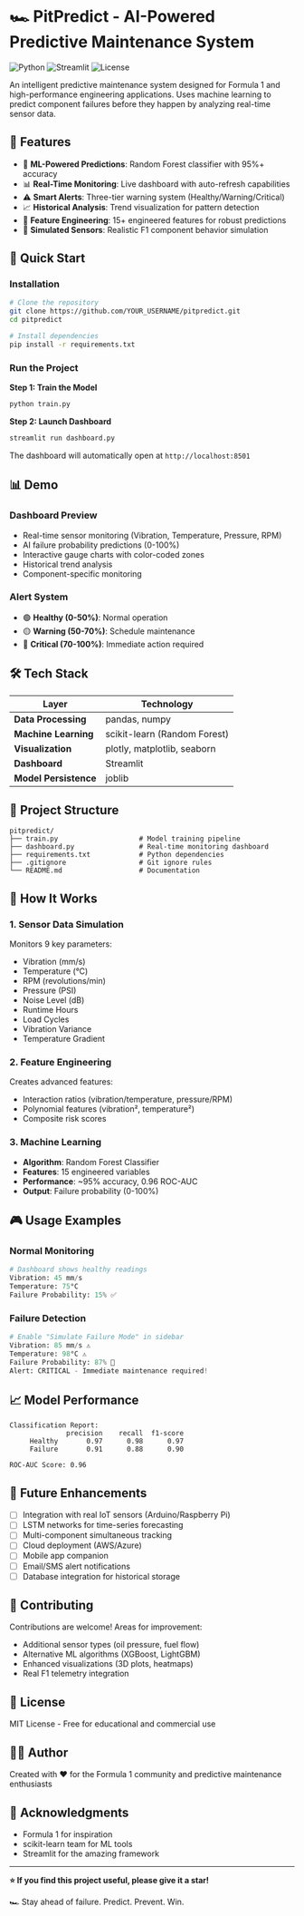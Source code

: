 # 🏎️ PitPredict - AI-Powered Predictive Maintenance System

![Python](https://img.shields.io/badge/Python-3.8+-blue.svg)
![Streamlit](https://img.shields.io/badge/Streamlit-1.28+-red.svg)
![License](https://img.shields.io/badge/License-MIT-green.svg)

An intelligent predictive maintenance system designed for Formula 1 and high-performance engineering applications. Uses machine learning to predict component failures before they happen by analyzing real-time sensor data.

## 🎯 Features

- 🤖 **ML-Powered Predictions**: Random Forest classifier with 95%+ accuracy
- 📊 **Real-Time Monitoring**: Live dashboard with auto-refresh capabilities
- ⚠️ **Smart Alerts**: Three-tier warning system (Healthy/Warning/Critical)
- 📈 **Historical Analysis**: Trend visualization for pattern detection
- 🎯 **Feature Engineering**: 15+ engineered features for robust predictions
- 🔄 **Simulated Sensors**: Realistic F1 component behavior simulation

## 🚀 Quick Start

### Installation

```bash
# Clone the repository
git clone https://github.com/YOUR_USERNAME/pitpredict.git
cd pitpredict

# Install dependencies
pip install -r requirements.txt
```

### Run the Project

**Step 1: Train the Model**
```bash
python train.py
```

**Step 2: Launch Dashboard**
```bash
streamlit run dashboard.py
```

The dashboard will automatically open at `http://localhost:8501`

## 📊 Demo

### Dashboard Preview
- Real-time sensor monitoring (Vibration, Temperature, Pressure, RPM)
- AI failure probability predictions (0-100%)
- Interactive gauge charts with color-coded zones
- Historical trend analysis
- Component-specific monitoring

### Alert System
- 🟢 **Healthy (0-50%)**: Normal operation
- 🟡 **Warning (50-70%)**: Schedule maintenance
- 🔴 **Critical (70-100%)**: Immediate action required

## 🛠️ Tech Stack

| Layer | Technology |
|-------|-----------|
| **Data Processing** | pandas, numpy |
| **Machine Learning** | scikit-learn (Random Forest) |
| **Visualization** | plotly, matplotlib, seaborn |
| **Dashboard** | Streamlit |
| **Model Persistence** | joblib |

## 📁 Project Structure

```
pitpredict/
├── train.py                    # Model training pipeline
├── dashboard.py                # Real-time monitoring dashboard
├── requirements.txt            # Python dependencies
├── .gitignore                  # Git ignore rules
└── README.md                   # Documentation
```

## 🧠 How It Works

### 1. Sensor Data Simulation
Monitors 9 key parameters:
- Vibration (mm/s)
- Temperature (°C)
- RPM (revolutions/min)
- Pressure (PSI)
- Noise Level (dB)
- Runtime Hours
- Load Cycles
- Vibration Variance
- Temperature Gradient

### 2. Feature Engineering
Creates advanced features:
- Interaction ratios (vibration/temperature, pressure/RPM)
- Polynomial features (vibration², temperature²)
- Composite risk scores

### 3. Machine Learning
- **Algorithm**: Random Forest Classifier
- **Features**: 15 engineered variables
- **Performance**: ~95% accuracy, 0.96 ROC-AUC
- **Output**: Failure probability (0-100%)

## 🎮 Usage Examples

### Normal Monitoring
```python
# Dashboard shows healthy readings
Vibration: 45 mm/s
Temperature: 75°C
Failure Probability: 15% ✅
```

### Failure Detection
```python
# Enable "Simulate Failure Mode" in sidebar
Vibration: 85 mm/s ⚠️
Temperature: 98°C ⚠️
Failure Probability: 87% 🔴
Alert: CRITICAL - Immediate maintenance required!
```

## 📈 Model Performance

```
Classification Report:
              precision    recall  f1-score
     Healthy       0.97      0.98      0.97
     Failure       0.91      0.88      0.90

ROC-AUC Score: 0.96
```

## 🔮 Future Enhancements

- [ ] Integration with real IoT sensors (Arduino/Raspberry Pi)
- [ ] LSTM networks for time-series forecasting
- [ ] Multi-component simultaneous tracking
- [ ] Cloud deployment (AWS/Azure)
- [ ] Mobile app companion
- [ ] Email/SMS alert notifications
- [ ] Database integration for historical storage

## 🤝 Contributing

Contributions are welcome! Areas for improvement:
- Additional sensor types (oil pressure, fuel flow)
- Alternative ML algorithms (XGBoost, LightGBM)
- Enhanced visualizations (3D plots, heatmaps)
- Real F1 telemetry integration

## 📄 License

MIT License - Free for educational and commercial use

## 👨‍💻 Author

Created with ❤️ for the Formula 1 community and predictive maintenance enthusiasts

## 🙏 Acknowledgments

- Formula 1 for inspiration
- scikit-learn team for ML tools
- Streamlit for the amazing framework

---

**⭐ If you find this project useful, please give it a star!**

🏎️ Stay ahead of failure. Predict. Prevent. Win.